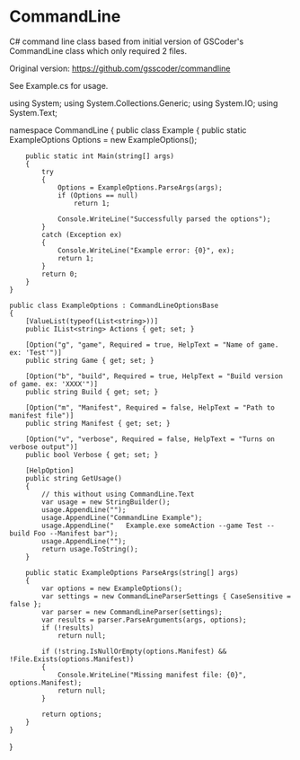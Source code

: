 CommandLine
===========

C# command line class based from initial version of GSCoder's CommandLine class which only required 2 files.

Original version: https://github.com/gsscoder/commandline

See Example.cs for usage.

using System;
using System.Collections.Generic;
using System.IO;
using System.Text;

namespace CommandLine
{
    public class Example
    {
        public static ExampleOptions Options = new ExampleOptions();

        public static int Main(string[] args)
        {
            try
            {
                Options = ExampleOptions.ParseArgs(args);
                if (Options == null)
                    return 1;

                Console.WriteLine("Successfully parsed the options");
            }
            catch (Exception ex)
            {
                Console.WriteLine("Example error: {0}", ex);
                return 1;
            }
            return 0;
        }
    }

    public class ExampleOptions : CommandLineOptionsBase
    {
        [ValueList(typeof(List<string>))]
        public IList<string> Actions { get; set; }

        [Option("g", "game", Required = true, HelpText = "Name of game. ex: 'Test'")]
        public string Game { get; set; }

        [Option("b", "build", Required = true, HelpText = "Build version of game. ex: 'XXXX'")]
        public string Build { get; set; }

        [Option("m", "Manifest", Required = false, HelpText = "Path to manifest file")]
        public string Manifest { get; set; }

        [Option("v", "verbose", Required = false, HelpText = "Turns on verbose output")]
        public bool Verbose { get; set; }

        [HelpOption]
        public string GetUsage()
        {
            // this without using CommandLine.Text
            var usage = new StringBuilder();
            usage.AppendLine("");
            usage.AppendLine("CommandLine Example");
            usage.AppendLine("   Example.exe someAction --game Test --build Foo --Manifest bar");
            usage.AppendLine("");
            return usage.ToString();
        }

        public static ExampleOptions ParseArgs(string[] args)
        {
            var options = new ExampleOptions();
            var settings = new CommandLineParserSettings { CaseSensitive = false };
            var parser = new CommandLineParser(settings);
            var results = parser.ParseArguments(args, options);
            if (!results)
                return null;

            if (!string.IsNullOrEmpty(options.Manifest) && !File.Exists(options.Manifest))
            {
                Console.WriteLine("Missing manifest file: {0}", options.Manifest);
                return null;
            }

            return options;
        }
    }
}
